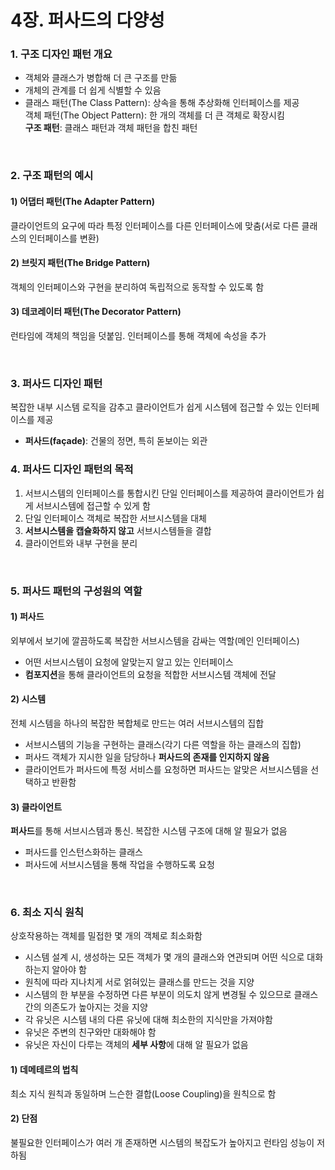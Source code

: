 # 4장. 퍼사드의 다양성  
### 1. 구조 디자인 패턴 개요
- 객체와 클래스가 병합해 더 큰 구조를 만듦
- 개체의 관계를 더 쉽게 식별할 수 있음
- 클래스 패턴(The Class Pattern): 상속을 통해 추상화해 인터페이스를 제공  
객체 패턴(The Object Pattern): 한 개의 객체를 더 큰 객체로 확장시킴  
**구조 패턴**: 클래스 패턴과 객체 패턴을 합친 패턴


<br>

### 2. 구조 패턴의 예시
#### 1) 어댑터 패턴(The Adapter Pattern)
클라이언트의 요구에 따라 특정 인터페이스를 다른 인터페이스에 맞춤(서로 다른 클래스의 인터페이스를 변환)

#### 2) 브릿지 패턴(The Bridge Pattern)
객체의 인터페이스와 구현을 분리하여 독립적으로 동작할 수 있도록 함

#### 3) 데코레이터 패턴(The Decorator Pattern)
런타임에 객체의 책임을 덧붙임. 인터페이스를 통해 객체에 속성을 추가


<br>

### 3. 퍼사드 디자인 패턴
복잡한 내부 시스템 로직을 감추고 클라이언트가 쉽게 시스템에 접근할 수 있는 인터페이스를 제공

- **퍼사드(façade)**: 건물의 정면, 특히 돋보이는 외관  



### 4. 퍼사드 디자인 패턴의 목적
1. 서브시스템의 인터페이스를 통합시킨 단일 인터페이스를 제공하여 클라이언트가 쉽게 서브시스템에 접근할 수 있게 함
2. 단일 인터페이스 객체로 복잡한 서브시스템을 대체
3. **서브시스템을 캡슐화하지 않고** 서브시스템들을 결합
4. 클라이언트와 내부 구현을 분리


<br>

### 5. 퍼사드 패턴의 구성원의 역할
#### 1) **퍼사드**  
외부에서 보기에 깔끔하도록 복잡한 서브시스템을 감싸는 역할(메인 인터페이스)
   - 어떤 서브시스템이 요청에 알맞는지 알고 있는 인터페이스
   - **컴포지션**을 통해 클라이언트의 요청을 적합한 서브시스템 객체에 전달

#### 2) **시스템**  
전체 시스템을 하나의 복잡한 복합체로 만드는 여러 서브시스템의 집합
   - 서브시스템의 기능을 구현하는 클래스(각기 다른 역할을 하는 클래스의 집합)
   - 퍼사드 객체가 지시한 일을 담당하나 **퍼사드의 존재를 인지하지 않음**
   - 클라이언트가 퍼사드에 특정 서비스를 요청하면 퍼사드는 알맞은 서브시스템을 선택하고 반환함

#### 3) **클라이언트**  
**퍼사드**를 통해 서브시스템과 통신. 복잡한 시스템 구조에 대해 알 필요가 없음
   - 퍼사드를 인스턴스화하는 클래스
   - 퍼사드에 서브시스템을 통해 작업을 수행하도록 요청


<br>

### 6. 최소 지식 원칙
상호작용하는 객체를 밀접한 몇 개의 객체로 최소화함
   - 시스템 설계 시, 생성하는 모든 객체가 몇 개의 클래스와 연관되며 어떤 식으로 대화하는지 알아야 함
   - 원칙에 따라 지나치게 서로 얽혀있는 클래스를 만드는 것을 지양
   - 시스템의 한 부분을 수정하면 다른 부분이 의도치 않게 변경될 수 있으므로 클래스 간의 의존도가 높아지는 것을 지양
   - 각 유닛은 시스템 내의 다른 유닛에 대해 최소한의 지식만을 가져야함
   - 유닛은 주변의 친구와만 대화해야 함
   - 유닛은 자신이 다루는 객체의 **세부 사항**에 대해 알 필요가 없음

#### 1) 데메테르의 법칙  
최소 지식 원칙과 동일하며 느슨한 결합(Loose Coupling)을 원칙으로 함

#### 2) 단점
불필요한 인터페이스가 여러 개 존재하면 시스템의 복잡도가 높아지고 런타임 성능이 저하됨
